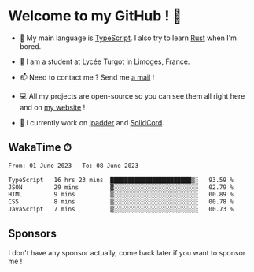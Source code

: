 # Welcome to my GitHub ! 🌃

- 🔭 My main language is [TypeScript](https://www.typescriptlang.org/). I also try to learn [Rust](https://www.rust-lang.org/) when I'm bored. 

- 🌱 I am a student at Lycée Turgot in Limoges, France.

- 📫 Need to contact me ? Send me <a href="mailto:mikkel@milescode.dev">a mail</a> !

- 💻 All my projects are open-source so you can see them all right here and on <a href="https://www.vexcited.ml">my website</a> !

- 👀 I currently work on [lpadder](https://github.com/Vexcited/lpadder) and [SolidCord](https://github.com/Vexcited/SolidCord).

## WakaTime ⏱

<!--START_SECTION:waka-->

```txt
From: 01 June 2023 - To: 08 June 2023

TypeScript   16 hrs 23 mins  ███████████████████████▒░   93.59 %
JSON         29 mins         ▓░░░░░░░░░░░░░░░░░░░░░░░░   02.79 %
HTML         9 mins          ▒░░░░░░░░░░░░░░░░░░░░░░░░   00.89 %
CSS          8 mins          ▒░░░░░░░░░░░░░░░░░░░░░░░░   00.78 %
JavaScript   7 mins          ▒░░░░░░░░░░░░░░░░░░░░░░░░   00.73 %
```

<!--END_SECTION:waka-->

## Sponsors

I don't have any sponsor actually, come back later if you want to sponsor me !
